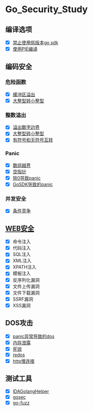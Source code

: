# Go_Security_Study

## 编译选项
- [x] [禁止使用低版本go sdk](./编译选项/#compile1)
- [x] [使用PIE编译](./编译选项/#compile2)

## 编码安全

### 危险函数
- [x] [缓冲区溢出](./编码安全/危险函数/#dangerFunc1)
- [x] [大整型转小整型](./编码安全/危险函数/#dangerFunc2)

### 整数溢出
- [x] [溢出数字边界](./编码安全/整数溢出/#intOverFlow1)
- [x] [大整型转小整型](./编码安全/整数溢出/#intOverFlow2)
- [x] [有符号和无符号互转](./编码安全/整数溢出/#intOverFlow3)

### Panic
- [x] [数组越界](./编码安全/Panic/#panic1)
- [x] [空指针](./编码安全/Panic/#panic2)
- [x] [除0导致panic](./编码安全/Panic/#panic3)
- [x] [GoSDK导致的panic](./编码安全/Panic/#panic4)

### 并发安全
- [x] [条件竞争](./编码安全/并发安全/#race1)

## [WEB安全](./编码安全/WEB安全/#web)

- [x] 命令注入
- [x] 代码注入
- [x] SQL注入
- [x] XML注入
- [x] XPATH注入
- [x] 模板注入
- [x] 反序列化漏洞
- [x] 文件上传漏洞
- [x] 文件下载漏洞
- [x] SSRF漏洞
- [x] XSS漏洞

## DOS攻击

- [x] [panic异常导致的dos](./DOS攻击/#dos1)
- [x] [内存泄露](./DOS攻击/#dos2)
- [x] [死锁](./DOS攻击/#dos3)
- [x] [redos](./DOS攻击/#dos4)
- [x] [http慢连接](./DOS攻击/#dos5)

## 测试工具

- [x] [IDAGolangHelper](./测试工具/#test1)
- [x] [gosec](./测试工具/#test2)
- [x] [go-fuzz](./测试工具/#test3)